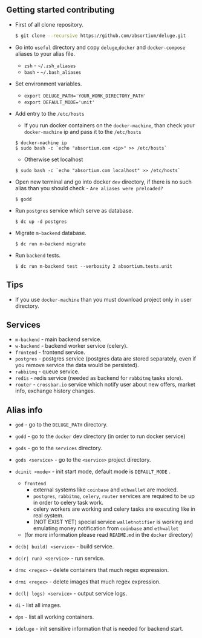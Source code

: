 ## Getting started contributing
* First of all clone repository.  
  ```bash
  $ git clone --recursive https://github.com/absortium/deluge.git
  ```

* Go into `useful` directory and copy `deluge`,`docker` and `docker-compose` aliases to your alias file.
  * `zsh` - `~/.zsh_aliases`
  * `bash` - `~/.bash_aliases`
 
* Set environment variables.
  * `export DELUGE_PATH='YOUR_WORK_DIRECTORY_PATH'` 
  * `export DEFAULT_MODE='unit'`

* Add entry to the `/etc/hosts`
   * If you run docker containers on the `docker-machine`, than check your `docker-machine` ip and pass it to the `/etc/hosts`
   ```
   $ docker-machine ip
   $ sudo bash -c `echo "absortium.com <ip>" >> /etc/hosts`
   ```
   * Otherwise set localhost
   ```
   $ sudo bash -c `echo "absortium.com localhost" >> /etc/hosts`
   ```
   
* Open new terminal and go into docker `dev` directory, if there is no such alias than you should check - `Are aliases were preloaded?`
  ```
  $ godd
  ```

* Run `postgres` service which serve as database.
  ```
  $ dc up -d postgres
  ```
* Migrate `m-backend` database.
  ```
  $ dc run m-backend migrate
  ```  
* Run `backend` tests.
  ```
  $ dc run m-backend test --verbosity 2 absortium.tests.unit
  ```

    
## Tips
* If you use `docker-machine` than you must download project only in user directory.
 
## Services
* `m-backend` - main backend service.
* `w-backend` - backend worker service (celery).
* `frontend` - frontend service.
* `postgres` - postgres service (postgres data are stored separately, even if you remove service the data would be persisted).
* `rabbitmq` - queue service.
* `redis` - redis service (needed as backend for `rabbitmq` tasks store).
* `router` - `crossbar.io` service which notify user about new offers, market info, exchange history changes.

## Alias info
* `god` - go to the `DELUGE_PATH` directory.
* `godd` - go to the `docker` dev directory (in order to run docker service)
* `gods` - go to the `services` directory.
* `gods <service>` - go to the `<service>` project directory.
* `dcinit <mode>` - init start mode, default mode is `DEFAULT_MODE` .
    * `frontend`
        * external systems like `coinbase` and `ethwallet` are mocked.
        * `postgres`, `rabbitmq`, `celery`, `router` services are required to be up in order to celery task work.
        * celery workers are working and celery tasks are executing like in real system.
        * (NOT EXIST YET) special service `walletnotifier` is working and emulating money notification from `coinbase` and `ethwallet` 
    * (for more information please read `README.md` in the `docker` directory)         
   
* `dc(b| build) <service>` - build service.
* `dc(r| run) <service>` - run service.
* `drmc <regex>` - delete containers that much regex expression.
* `drmi <regex>` - delete images that much regex expression.
* `dc(l| logs) <service>` - output service logs.
* `di` - list all images.
* `dps` - list all working containers.
* `ideluge` - init sensitive information that is needed for backend start.


